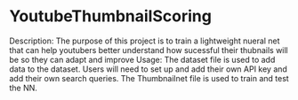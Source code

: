 # YoutubeThumbnailScoring

Description: The purpose of this project is to train a lightweight nueral net that can help youtubers better understand how sucessful their thubnails will be so they can adapt and improve 
Usage: The dataset file is used to add data to the dataset. Users will need to set up and add their own API key and add their own search queries. The Thumbnailnet file is used to train and test the NN.
